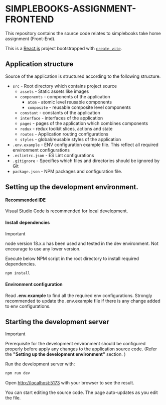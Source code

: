# SIMPLEBOOKS-ASSIGNMENT-FRONTEND
This repository contains the source code relates to simplebooks take home assignment (Front-End). 

This is a [React.js](https://react.dev/) project bootstrapped with [`create vite`](https://vitejs.dev/guide/).

## Application structure
Source of the application is structured according to the following structure.

- `src` - Root directory which contains project source
    - `assets` - Static assets like images
    - `components` - components of the application
      - `atom` - atomic level reusable components
      - `composite` - reusable composite level components
    - `constant` - constants of the application
    - `interface` - interfaces of the application
    - `pages` - pages of the application which combines components
    - `redux` - redux toolkit slices, actions and state
    - `routes` - Application routing configurations
    - `styles` - global/reusable styles of the application
- `.env.example` - ENV configuration example file. This reflect all required environment configurations
- `.eslintrc.json` - ES Lint configurations
- `.gitignore` - Specifies which files and directories should be ignored by Git
- `package.json` - NPM packages and configuration file.

## Setting up the development environment.

#### Recommended IDE
Visual Studio Code is recommended for local development.

#### Install dependencies

> [!IMPORTANT]
> node version 18.x.x has been used and tested in the dev environment. Not encourage to use any lower version.


Execute below NPM script in the root directory to install required dependencies.

```bash
npm install
```

#### Environment configuration
Read **.env.example** to find all the required env configurations. Strongly recommended to update the .env.example file if there is any change added to env configurations.

## Starting the development server

> [!IMPORTANT]
> Prerequisite for the development environment should be configured properly before apply any changes to the application source code. (Refer the **"Setting up the development environment"** section. )

Run the development server with:

```bash
npm run dev
```

Open [http://localhost:5173](http://localhost:5173) with your browser to see the result.

You can start editing the source code. The page auto-updates as you edit the file.